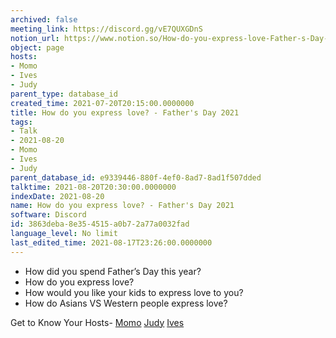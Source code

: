 ```yaml
---
archived: false
meeting_link: https://discord.gg/vE7QUXGDnS
notion_url: https://www.notion.so/How-do-you-express-love-Father-s-Day-2021-3863deba8e354515a0b72a77a0032fad
object: page
hosts:
- Momo
- Ives
- Judy
parent_type: database_id
created_time: 2021-07-20T20:15:00.0000000
title: How do you express love? - Father's Day 2021
tags:
- Talk
- 2021-08-20
- Momo
- Ives
- Judy
parent_database_id: e9339446-880f-4ef0-8ad7-8ad1f507dded
talktime: 2021-08-20T20:30:00.0000000
indexDate: 2021-08-20
name: How do you express love? - Father's Day 2021
software: Discord
id: 3863deba-8e35-4515-a0b7-2a77a0032fad
language_level: No limit
last_edited_time: 2021-08-17T23:26:00.0000000
---
```


   - How did you spend Father’s Day this year?
   - How do you express love?
   - How would you like your kids to express love to you?
   - How do Asians VS Western people express love? 

Get to Know Your Hosts-
[Momo](/23f0f26c7f1547c0b08477c0c6f1f461)
[Judy](/d7df8bdfae994fc1a37a32b73806247f)
[Ives](/80871d292cbd411da0b1ab74bb5bccfd)




